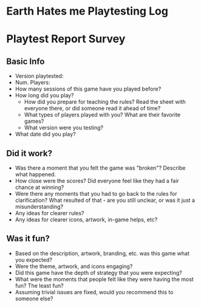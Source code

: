 # Earth Hates me Playtesting Log

# Playtest Report Survey

## Basic Info
  * Version playtested:
  * Num. Players:
  * How many sessions of this game have you played before?
  * How long did you play?
	* How did you prepare for teaching the rules? Read the sheet with everyone there, or did someone read it ahead of time?
	* What types of players played with you? What are their favorite games?
	* What version were you testing?
  * What date did you play?

## Did it work?
  * Was there a moment that you felt the game was "broken"? Describe what happened.
  * How close were the scores? Did everyone feel like they had a fair chance at winning?
  * Were there any moments that you had to go back to the rules for clarification? What resulted of that - are you still unclear, or was it just a misunderstanding?
  * Any ideas for clearer rules?
  * Any ideas for clearer icons, artwork, in-game helps, etc?

## Was it fun?
  * Based on the description, artwork, branding, etc. was this game what you expected?
  * Were the theme, artwork, and icons engaging?
  * Did this game have the depth of strategy that you were expecting?
  * What were the moments that people felt like they were having the most fun? The least fun?
  * Assuming trivial issues are fixed, would you recommend this to someone else?
